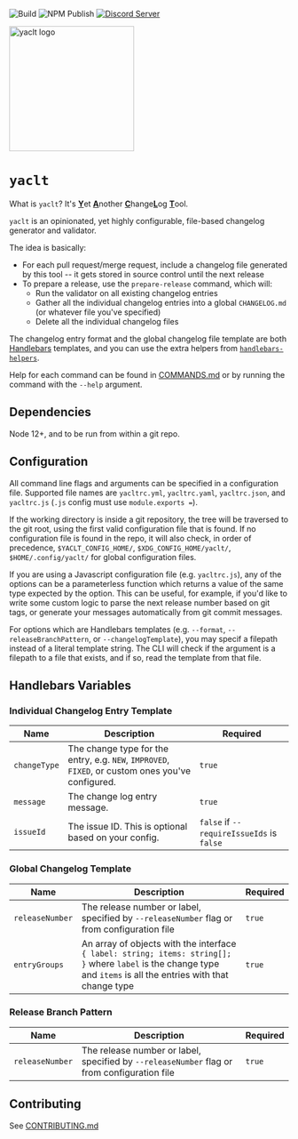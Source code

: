 ![Build](https://github.com/mrjones2014/yaclt/actions/workflows/build.yml/badge.svg) ![NPM Publish](https://github.com/mrjones2014/yaclt/actions/workflows/publish.yml/badge.svg) [![Discord Server](https://img.shields.io/discord/868246245343367169?logo=discord&style=flat)](https://discord.gg/dv5x7tjqYk)

<img src="https://github.com/mrjones2014/yaclt/raw/master/images/logo_color_on_transparent.png" alt="yaclt logo" height="225"/>

# `yaclt`

What is `yaclt`? It's <ins>**Y**</ins>et <ins>**A**</ins>nother <ins>**C**</ins>hange<ins>**L**</ins>og <ins>**T**</ins>ool.

`yaclt` is an opinionated, yet highly configurable, file-based changelog generator and validator.

The idea is basically:

- For each pull request/merge request, include a changelog file generated by this tool -- it gets stored in source control until the next release
- To prepare a release, use the `prepare-release` command, which will:
  - Run the validator on all existing changelog entries
  - Gather all the individual changelog entries into a global `CHANGELOG.md` (or whatever file you've specified)
  - Delete all the individual changelog files

The changelog entry format and the global changelog file template are both [Handlebars](https://handlebarsjs.com) templates, and you can use the extra helpers from [`handlebars-helpers`](https://github.com/helpers/handlebars-helpers).

Help for each command can be found in [COMMANDS.md](./COMMANDS.md) or by running the command with the `--help` argument.

## Dependencies

Node 12+, and to be run from within a git repo.

## Configuration

All command line flags and arguments can be specified in a configuration file. Supported file names are `yacltrc.yml`, `yacltrc.yaml`, `yacltrc.json`, and `yacltrc.js` (`.js` config must use `module.exports =`).

If the working directory is inside a git repository, the tree will be traversed to the git root, using the first valid configuration file that is found. If no configuration file is found in the repo,
it will also check, in order of precedence, `$YACLT_CONFIG_HOME/`, `$XDG_CONFIG_HOME/yaclt/`, `$HOME/.config/yaclt/` for global configuration files.

If you are using a Javascript configuration file (e.g. `yacltrc.js`), any of the options can be a parameterless function which returns a value of the same type expected by the option. This can be useful,
for example, if you'd like to write some custom logic to parse the next release number based on git tags, or generate your messages automatically from git commit messages.

For options which are Handlebars templates (e.g. `--format`, `--releaseBranchPattern`, or `--changelogTemplate`), you may specif a filepath instead of a literal template string.
The CLI will check if the argument is a filepath to a file that exists, and if so, read the template from that file.

## Handlebars Variables

### Individual Changelog Entry Template

| Name         | Description                                                                                       | Required                                  |
| ------------ | ------------------------------------------------------------------------------------------------- | ----------------------------------------- |
| `changeType` | The change type for the entry, e.g. `NEW`, `IMPROVED`, `FIXED`, or custom ones you've configured. | `true`                                    |
| `message`    | The change log entry message.                                                                     | `true`                                    |
| `issueId`    | The issue ID. This is optional based on your config.                                              | `false` if `--requireIssueIds` is `false` |

### Global Changelog Template

| Name            | Description                                                                                                                                                        | Required |
| --------------- | ------------------------------------------------------------------------------------------------------------------------------------------------------------------ | -------- |
| `releaseNumber` | The release number or label, specified by `--releaseNumber` flag or from configuration file                                                                        | `true`   |
| `entryGroups`   | An array of objects with the interface `{ label: string; items: string[]; }` where `label` is the change type and `items` is all the entries with that change type | `true`   |

### Release Branch Pattern

| Name            | Description                                                                                 | Required |
| --------------- | ------------------------------------------------------------------------------------------- | -------- |
| `releaseNumber` | The release number or label, specified by `--releaseNumber` flag or from configuration file | `true`   |

## Contributing

See [CONTRIBUTING.md](./CONTRIBUTING.md)
